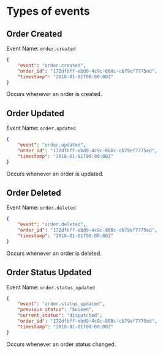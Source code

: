 # Types of events

## Order Created

Event Name: `order.created`

```json
{
    "event": "order.created",
    "order_id": "172dfbff-ebd9-4c9c-868c-cb79ef7775ed",
    "timestamp": "2018-01-01T00:00:00Z"
}
```

Occurs whenever an order is created.

## Order Updated

Event Name: `order.updated`

```json
{
    "event": "order.updated",
    "order_id": "172dfbff-ebd9-4c9c-868c-cb79ef7775ed",
    "timestamp": "2018-01-01T00:00:00Z"
}
```

Occurs whenever an order is updated.

## Order Deleted

Event Name: `order.deleted`

```json
{
    "event": "order.deleted",
    "order_id": "172dfbff-ebd9-4c9c-868c-cb79ef7775ed",
    "timestamp": "2018-01-01T00:00:00Z"
}
```

Occurs whenever an order is deleted.

## Order Status Updated

Event Name: `order.status_updated`

```json
{
    "event": "order.status_updated",
    "previous_status": "booked",
    "current_status": "dispatched",
    "order_id": "172dfbff-ebd9-4c9c-868c-cb79ef7775ed",
    "timestamp": "2018-01-01T00:00:00Z"
}
```

Occurs whenever an order status changed.
